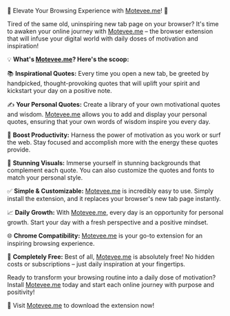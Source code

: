 🌟 Elevate Your Browsing Experience with [Motevee.me](https://motevee.me/)! 🌟

Tired of the same old, uninspiring new tab page on your browser?
It's time to awaken your online journey with [Motevee.me](https://motevee.me/) – the browser extension that will infuse your digital world with daily doses of motivation and inspiration!

💡 **What's [Motevee.me](https://motevee.me/)? Here's the scoop:**

📚 **Inspirational Quotes:** Every time you open a new tab, be greeted by handpicked, thought-provoking quotes that will uplift your spirit and kickstart your day on a positive note.

✍️ **Your Personal Quotes:** Create a library of your own motivational quotes and wisdom. [Motevee.me](https://motevee.me/) allows you to add and display your personal quotes, ensuring that your own words of wisdom inspire you every day.

🚀 **Boost Productivity:** Harness the power of motivation as you work or surf the web. Stay focused and accomplish more with the energy these quotes provide.

🌅 **Stunning Visuals:** Immerse yourself in stunning backgrounds that complement each quote. You can also customize the quotes and fonts to match your personal style.

✅ **Simple & Customizable:** [Motevee.me](https://motevee.me/) is incredibly easy to use. Simply install the extension, and it replaces your browser's new tab page instantly.

📈 **Daily Growth:** With [Motevee.me](https://motevee.me/), every day is an opportunity for personal growth. Start your day with a fresh perspective and a positive mindset.

🌐 **Chrome Compatibility:** [Motevee.me](https://motevee.me/) is your go-to extension for an inspiring browsing experience.

🎁 **Completely Free:** Best of all, [Motevee.me](https://motevee.me/) is absolutely free! No hidden costs or subscriptions – just daily inspiration at your fingertips.

Ready to transform your browsing routine into a daily dose of motivation?
Install [Motevee.me](https://motevee.me/) today and start each online journey with purpose and positivity!

🔗 Visit [Motevee.me](https://motevee.me/) to download the extension now!
